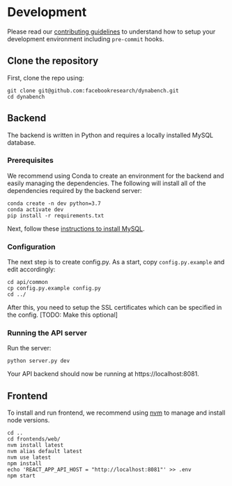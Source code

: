 # Development

Please read our [contributing guidelines](https://github.com/facebookresearch/dynabench/blob/main/CONTRIBUTING.md) to understand how to setup your development environment including `pre-commit` hooks.

## Clone the repository

First, clone the repo using:

```
git clone git@github.com:facebookresearch/dynabench.git
cd dynabench
```

## Backend

The backend is written in Python and requires a locally installed MySQL database.

### Prerequisites

We recommend using Conda to create an environment for the backend and easily managing the dependencies. The following will install all of the dependencies required by the backend server:

```
conda create -n dev python=3.7
conda activate dev
pip install -r requirements.txt
```

Next, follow these [instructions to install MySQL](database.md).

### Configuration

The next step is to create config.py. As a start, copy `config.py.example` and edit accordingly:

```
cd api/common
cp config.py.example config.py
cd ../
```

After this, you need to setup the SSL certificates which can be specified in the config. [TODO: Make this optional]

### Running the API server

Run the server:

```
python server.py dev
```

Your API backend should now be running at https://localhost:8081.

## Frontend

To install and run frontend, we recommend using [nvm](https://github.com/creationix/nvm) to manage
and install node versions.

```
cd ..
cd frontends/web/
nvm install latest
nvm alias default latest
nvm use latest
npm install
echo 'REACT_APP_API_HOST = "http://localhost:8081"' >> .env
npm start
```
